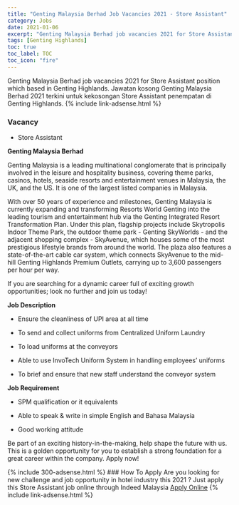 ```yaml
---
title: "Genting Malaysia Berhad Job Vacancies 2021 - Store Assistant" 
category: Jobs 
date: 2021-01-06 
excerpt: "Genting Malaysia Berhad job vacancies 2021 for Store Assistant position which based in Genting Highlands. Jawatan kosong Genting Malaysia Berhad 2021 terkini untuk kekosongan Store Assistant penempatan di Genting Highlands" 
tags: [Genting Highlands] 
toc: true 
toc_label: TOC 
toc_icon: "fire" 
--- 
```


Genting Malaysia Berhad job vacancies 2021 for Store Assistant position which based in Genting Highlands. Jawatan kosong Genting Malaysia Berhad 2021 terkini untuk kekosongan Store Assistant penempatan di Genting Highlands. 
{% include link-adsense.html %} 
### Vacancy 
- Store Assistant 
<div><div><p><b>Genting Malaysia Berhad
</b></p><p>Genting Malaysia is a leading multinational conglomerate that is principally involved in the leisure and hospitality business, covering theme parks, casinos, hotels, seaside resorts and entertainment venues in Malaysia, the UK, and the US. It is one of the largest listed companies in Malaysia.</p>
<p>With over 50 years of experience and milestones, Genting Malaysia is currently expanding and transforming Resorts World Genting into the leading tourism and entertainment hub via the Genting Integrated Resort Transformation Plan. Under this plan, flagship projects include Skytropolis Indoor Theme Park, the outdoor theme park - Genting SkyWorlds - and the adjacent shopping complex - SkyAvenue, which houses some of the most prestigious lifestyle brands from around the world. The plaza also features a state-of-the-art cable car system, which connects SkyAvenue to the mid-hill Genting Highlands Premium Outlets, carrying up to 3,600 passengers per hour per way.</p>
<p>If you are searching for a dynamic career full of exciting growth opportunities; look no further and join us today!</p>
<p><b>
Job Description</b></p>
<ul><li> Ensure the cleanliness of UPI area at all time</li></ul>
<ul><li> To send and collect uniforms from Centralized Uniform Laundry</li></ul>
<ul><li> To load uniforms at the conveyors</li></ul>
<ul><li> Able to use InvoTech Uniform System in handling employees&#8217; uniforms
</li></ul><ul><li> To brief and ensure that new staff understand the conveyor system</li></ul>
<p><b>Job Requirement</b></p>
<ul><li> SPM qualification or it equivalents</li></ul>
<ul><li> Able to speak &amp; write in simple English and Bahasa Malaysia</li></ul>
<ul><li> Good working attitude</li></ul>
<p>
Be part of an exciting history-in-the-making, help shape the future with us. This is a golden opportunity for you to establish a strong foundation for a great career within the company. Apply now!</p></div></div> 
{% include 300-adsense.html %} 
### How To Apply 
Are you looking for new challenge and job opportunity in hotel industry this 2021 ?
Just apply this Store Assistant job online through Indeed Malaysia 
<a href="https://malaysia.indeed.com/viewjob?jk=e9a1565cfaa6d6b4" class="btn btn--info" target="_blank" rel="nofollow noopenner">Apply Online</a> 
{% include link-adsense.html %} 